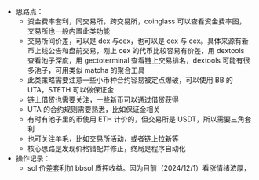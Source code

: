 - 思路点：
	- 资金费率套利，同交易所，跨交易所，coinglass 可以查看资金费率图，交易所也一般内置此类功能
	- 交易所间价差，可以是 dex 与cex，也可以是 cex 与 cex。具体来源有新币上线公告和盘前交易，刚上 cex 的代币比较容易有价差，用 dextools 查看池子深度，用 gectoterminal 查看链上交易排名，dextools 可能有很多池子，可用类似 matcha 的聚合工具
	- 此类策略需要注意一些小币种合约容易被定点爆破，可以使用 BB 的 UTA，STETH 可以做保证金
	- 链上借贷也需要关注，一些新币可以通过借贷获得
	- UTA 的合约规则需要熟悉，比如保证金相关
	- 有时有池子里的币使用 ETH 计价的，但交易所是 USDT，所以需要三角套利
	- 也可关注羊毛，比如交易所活动，或者链上拉新等
	- 核心思路是发现价格错配并修正，终局是程序自动化
- 操作记录：
	- sol 价差套利加 bbsol 质押收益。因为目前（2024/12/1）看涨情绪浓厚，